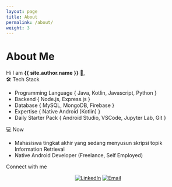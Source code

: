 ```yaml
---
layout: page
title: About
permalink: /about/
weight: 3
---
```


# **About Me**

Hi I am **{{ site.author.name }}** :wave:,<br>
🛠 Tech Stack
- Programming Language { Java, Kotlin, Javascript, Python }
- Backend { Node.js, Express.js }
- Database { MySQL, MongoDB, Firebase }
- Expertise { Native Android (Kotlin) }
- Daily Starter Pack { Android Studio, VSCode, Jupyter Lab, Git }

💻 Now
- Mahasiswa tingkat akhir yang sedang menyusun skripsi topik Information Retrieval
- Native Android Developer (Freelance, Self Employed)

Connect with me
<p align="center">
  <!-- <a target="_blank" href="https://arifrgilang.github.io/"><img alt="Website" src="https://img.shields.io/badge/Website-arifrgilang.github.io-blue?style=flat-square&logo=google-chrome"></a> -->
  <a target="_blank" href="https://www.linkedin.com/in/arifrgilang"><img alt="LinkedIn" src="https://img.shields.io/badge/LinkedIn-Arif%20R%20Gilang-blue?style=flat-square&logo=linkedin"></a>
  <a target="_blank" href="mailto:arifrgilang@gmail.com"><img alt="Email" src="https://img.shields.io/badge/Email-arifrgilang@gmail.com-blue?style=flat-square&logo=gmail"></a>
</p>

<!-- <div class="row">
{% include about/skills.html title="Programming Skills" source=site.data.programming-skills %}
{% include about/skills.html title="Other Skills" source=site.data.other-skills %}
</div>

<div class="row">
{% include about/timeline.html %}
</div> -->